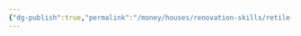 ```yaml
---
{"dg-publish":true,"permalink":"/money/houses/renovation-skills/retile-the-floor/","tags":["oakmore"],"created":"Jun 03, 2023, 9:37 PM","updated":""}
---
```

